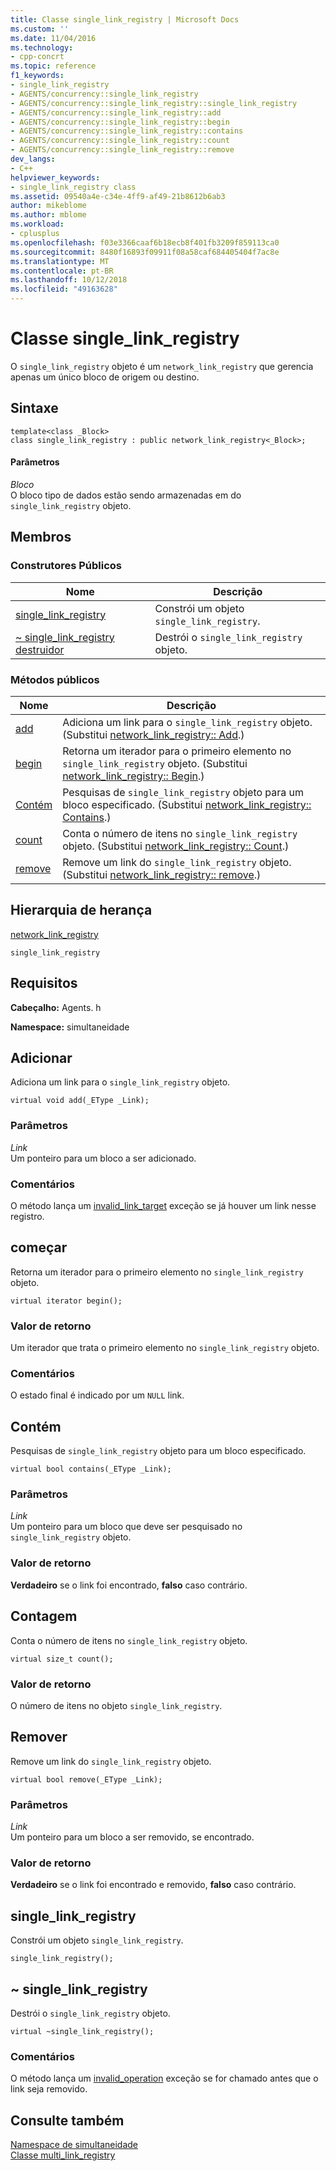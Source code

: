 ```yaml
---
title: Classe single_link_registry | Microsoft Docs
ms.custom: ''
ms.date: 11/04/2016
ms.technology:
- cpp-concrt
ms.topic: reference
f1_keywords:
- single_link_registry
- AGENTS/concurrency::single_link_registry
- AGENTS/concurrency::single_link_registry::single_link_registry
- AGENTS/concurrency::single_link_registry::add
- AGENTS/concurrency::single_link_registry::begin
- AGENTS/concurrency::single_link_registry::contains
- AGENTS/concurrency::single_link_registry::count
- AGENTS/concurrency::single_link_registry::remove
dev_langs:
- C++
helpviewer_keywords:
- single_link_registry class
ms.assetid: 09540a4e-c34e-4ff9-af49-21b8612b6ab3
author: mikeblome
ms.author: mblome
ms.workload:
- cplusplus
ms.openlocfilehash: f03e3366caaf6b18ecb8f401fb3209f859113ca0
ms.sourcegitcommit: 8480f16893f09911f08a58caf684405404f7ac8e
ms.translationtype: MT
ms.contentlocale: pt-BR
ms.lasthandoff: 10/12/2018
ms.locfileid: "49163628"
---
```

# <a name="singlelinkregistry-class"></a>Classe single_link_registry

O `single_link_registry` objeto é um `network_link_registry` que gerencia apenas um único bloco de origem ou destino.

## <a name="syntax"></a>Sintaxe

```
template<class _Block>
class single_link_registry : public network_link_registry<_Block>;
```

#### <a name="parameters"></a>Parâmetros

*Bloco*<br/>
O bloco tipo de dados estão sendo armazenadas em do `single_link_registry` objeto.

## <a name="members"></a>Membros

### <a name="public-constructors"></a>Construtores Públicos

|Nome|Descrição|
|----------|-----------------|
|[single_link_registry](#ctor)|Constrói um objeto `single_link_registry`.|
|[~ single_link_registry destruidor](#dtor)|Destrói o `single_link_registry` objeto.|

### <a name="public-methods"></a>Métodos públicos

|Nome|Descrição|
|----------|-----------------|
|[add](#add)|Adiciona um link para o `single_link_registry` objeto. (Substitui [network_link_registry:: Add](network-link-registry-class.md#add).)|
|[begin](#begin)|Retorna um iterador para o primeiro elemento no `single_link_registry` objeto. (Substitui [network_link_registry:: Begin](network-link-registry-class.md#begin).)|
|[Contém](#contains)|Pesquisas de `single_link_registry` objeto para um bloco especificado. (Substitui [network_link_registry:: Contains](network-link-registry-class.md#contains).)|
|[count](#count)|Conta o número de itens no `single_link_registry` objeto. (Substitui [network_link_registry:: Count](network-link-registry-class.md#count).)|
|[remove](#remove)|Remove um link do `single_link_registry` objeto. (Substitui [network_link_registry:: remove](network-link-registry-class.md#remove).)|

## <a name="inheritance-hierarchy"></a>Hierarquia de herança

[network_link_registry](network-link-registry-class.md)

`single_link_registry`

## <a name="requirements"></a>Requisitos

**Cabeçalho:** Agents. h

**Namespace:** simultaneidade

##  <a name="add"></a> Adicionar

Adiciona um link para o `single_link_registry` objeto.

```
virtual void add(_EType _Link);
```

### <a name="parameters"></a>Parâmetros

*Link*<br/>
Um ponteiro para um bloco a ser adicionado.

### <a name="remarks"></a>Comentários

O método lança um [invalid_link_target](invalid-link-target-class.md) exceção se já houver um link nesse registro.

##  <a name="begin"></a> começar

Retorna um iterador para o primeiro elemento no `single_link_registry` objeto.

```
virtual iterator begin();
```

### <a name="return-value"></a>Valor de retorno

Um iterador que trata o primeiro elemento no `single_link_registry` objeto.

### <a name="remarks"></a>Comentários

O estado final é indicado por um `NULL` link.

##  <a name="contains"></a> Contém

Pesquisas de `single_link_registry` objeto para um bloco especificado.

```
virtual bool contains(_EType _Link);
```

### <a name="parameters"></a>Parâmetros

*Link*<br/>
Um ponteiro para um bloco que deve ser pesquisado no `single_link_registry` objeto.

### <a name="return-value"></a>Valor de retorno

**Verdadeiro** se o link foi encontrado, **falso** caso contrário.

##  <a name="count"></a> Contagem

Conta o número de itens no `single_link_registry` objeto.

```
virtual size_t count();
```

### <a name="return-value"></a>Valor de retorno

O número de itens no objeto `single_link_registry`.

##  <a name="remove"></a> Remover

Remove um link do `single_link_registry` objeto.

```
virtual bool remove(_EType _Link);
```

### <a name="parameters"></a>Parâmetros

*Link*<br/>
Um ponteiro para um bloco a ser removido, se encontrado.

### <a name="return-value"></a>Valor de retorno

**Verdadeiro** se o link foi encontrado e removido, **falso** caso contrário.

##  <a name="ctor"></a> single_link_registry

Constrói um objeto `single_link_registry`.

```
single_link_registry();
```

##  <a name="dtor"></a> ~ single_link_registry

Destrói o `single_link_registry` objeto.

```
virtual ~single_link_registry();
```

### <a name="remarks"></a>Comentários

O método lança um [invalid_operation](invalid-operation-class.md) exceção se for chamado antes que o link seja removido.

## <a name="see-also"></a>Consulte também

[Namespace de simultaneidade](concurrency-namespace.md)<br/>
[Classe multi_link_registry](multi-link-registry-class.md)
